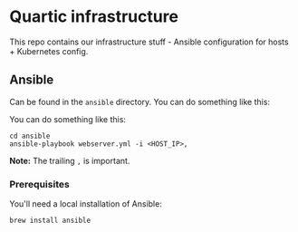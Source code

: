 # Quartic infrastructure

This repo contains our infrastructure stuff - Ansible configuration for hosts + Kubernetes config.

## Ansible

Can be found in the `ansible` directory.  You can do something like this:

You can do something like this:

    cd ansible
    ansible-playbook webserver.yml -i <HOST_IP>,

**Note:** The trailing `,` is important.

### Prerequisites

You'll need a local installation of Ansible:

    brew install ansible
